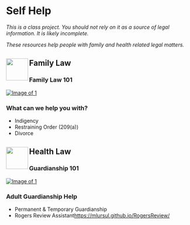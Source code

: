 # Self Help
*This is a class project. You should not rely on it as a source of legal information. It is likely incomplete.*<p>
*These resources help people with family and health related legal matters.*

## Family Law <img src="https://mlursul.github.io/selfhelp/images/FamilyLogo.jpg" align="left" height="60" width="60"></a>

### Family Law 101
[![Image of 1](https://mlursul.github.io/selfhelp/images/AdultGuardianship.PNG)](https://youtu.be/nLd4gxX29xM)</a> 

### What can we help you with?
- Indigency
- Restraining Order (209(a))
- Divorce

## Health Law<img src="https://mlursul.github.io/selfhelp/images/HealthLogo.jpg" align="left" height="60" width="60" ></a> 

### Guardianship 101
[![Image of 1](https://mlursul.github.io/selfhelp/images/AdultGuardianship.PNG)](https://youtu.be/nLd4gxX29xM)</a>

### Adult Guardianship Help
- Permanent & Temporary Guardianship
- Rogers Review Assistant<https://mlursul.github.io/RogersReview/></a> 
